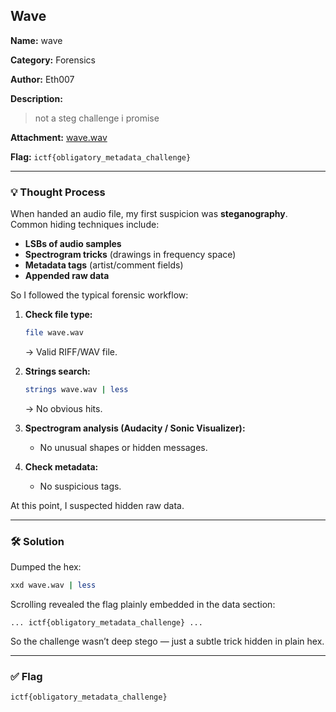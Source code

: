 ## Wave

**Name:** wave

**Category:** Forensics

**Author:** Eth007

**Description:**

> not a steg challenge i promise
> 

**Attachment:** [wave.wav](https://github.com/ImaginaryCTF/ImaginaryCTF-2025-Challenges/blob/main/Forensics/wave/dist/wave.wav)

**Flag:** `ictf{obligatory_metadata_challenge}`

---

### 💡 Thought Process

When handed an audio file, my first suspicion was **steganography**. Common hiding techniques include:

- **LSBs of audio samples**
- **Spectrogram tricks** (drawings in frequency space)
- **Metadata tags** (artist/comment fields)
- **Appended raw data**

So I followed the typical forensic workflow:

1. **Check file type:**
    
    ```bash
    file wave.wav
    
    ```
    
    → Valid RIFF/WAV file.
    
2. **Strings search:**
    
    ```bash
    strings wave.wav | less
    
    ```
    
    → No obvious hits.
    
3. **Spectrogram analysis (Audacity / Sonic Visualizer):**
    - No unusual shapes or hidden messages.
4. **Check metadata:**
    - No suspicious tags.

At this point, I suspected hidden raw data.

---

### 🛠️ Solution

Dumped the hex:

```bash
xxd wave.wav | less

```

Scrolling revealed the flag plainly embedded in the data section:

```
... ictf{obligatory_metadata_challenge} ...

```

So the challenge wasn’t deep stego — just a subtle trick hidden in plain hex.

---

### ✅ Flag

```
ictf{obligatory_metadata_challenge}

```
